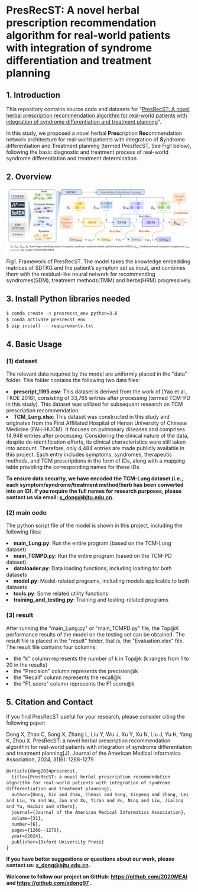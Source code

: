 # PresRecST: A novel herbal prescription recommendation algorithm for real-world patients with integration of syndrome differentiation and treatment planning

## 1. Introduction
This repository contains source code and datasets for "[PresRecST: A novel herbal prescription recommendation algorithm
for real-world patients with integration of syndrome differentiation and treatment planning](https://doi.org/10.1093/jamia/ocae066)". 

In this study, we proposed a novel herbal **Pres**cription **Rec**ommendation network architecture for real-world patients with
integration of **S**yndrome differentiation and **T**reatment planning (termed PresRecST, See Fig1 below), following the basic diagnostic and
treatment process of real-world syndrome differentiation and treatment determination.

## 2. Overview

![PresRecST Framework](./fig/PresRecST_framework.png)

Fig1. Framework of PresRecST. The model takes the knowledge embedding matrices of SDTKG and the patient’s symptom set as
input, and combines them with the residual-like neural network for recommending syndromes(SDM), treatment methods(TMM) and
herbs(HRM) progressively.

## 3. Install Python libraries needed
```bash
$ conda create -n presrecst_env python=3.6
$ conda activate presrecst_env
$ pip install -r requirements.txt
```

## 4. Basic Usage
### (1) dataset
The relevant data required by the model are uniformly placed in the "data" folder. This folder contains the following two data files:
<li><b>prescript_1195.csv</b>: This dataset is derived from the work of [Yao et al., TKDE 2018], consisting of 33,765 entries after processing (termed TCM-PD in this study). This dataset was utilized for subsequent research on TCM prescription recommendation.
<li><b>TCM_Lung.xlsx</b>: This dataset was constructed in this study and originates from the First Affiliated Hospital of Henan University of Chinese Medicine (FAH-HUCM). 
It focuses on pulmonary diseases and comprises 14,948 entries after processing. Considering the clinical nature of the data, despite de-identification efforts, its clinical characteristics were still taken into account. Therefore, only 4,484 entries are made publicly available in this project. 
Each entry includes symptoms, syndromes, therapeutic methods, and TCM prescriptions in the form of IDs, along with a mapping table providing the corresponding names for these IDs. 

**To ensure data security, we have encoded the TCM-Lung dataset (i.e., each symptom/syndrome/treatment method/herb has been converted into an ID). If you require the full names for research purposes, please contact us via email: <a>x_dong@bjtu.edu.cn</a>.**

### (2) main code
The python script file of the model is shown in this project, including the following files:
<li><b>main_Lung.py</b>: Run the entire program (based on the TCM-Lung dataset)
<li><b>main_TCMPD.py</b>: Run the entire program (based on the TCM-PD dataset)
<li><b>dataloader.py</b>: Data loading functions, including loading for both datasets
<li><b>model.py</b>: Model-related programs, including models applicable to both datasets
<li><b>tools.py</b>: Some related utility functions
<li><b>training_and_testing.py</b>: Training and testing-related programs

### (3) result

After running the "main_Lung.py" or "main_TCMPD.py" file, the Top@K performance results of the model on the testing set can be obtained. 
The result file is placed in the "result" folder, that is, the "Evaluation.xlsx" file. 
The result file contains four columns: 
<li>the "k" column represents the number of k in Top@k (k ranges from 1 to 20 in the results)</li>
<li>the "Precision" column represents the precision@k</li>
<li>the "Recall" column represents the recall@k</li> 
<li>the "F1_score" column represents the F1 score@k</li>


## 5. Citation and Contact

If you find PresRecST useful for your research, please consider citing the following paper:

Dong X, Zhao C, Song X, Zhang L, Liu Y, Wu J, Xu Y, Xu N, Liu J, Yu H, Yang K, Zhou X. PresRecST: a novel herbal prescription recommendation algorithm for real-world patients with integration of syndrome differentiation and treatment planning[J]. Journal of the American Medical Informatics Association, 2024, 31(6): 1268-1279.

```
@article{dong2024presrecst,
  title={PresRecST: a novel herbal prescription recommendation algorithm for real-world patients with integration of syndrome differentiation and treatment planning},
  author={Dong, Xin and Zhao, Chenxi and Song, Xinpeng and Zhang, Lei and Liu, Yu and Wu, Jun and Xu, Yiran and Xu, Ning and Liu, Jialing and Yu, Haibin and others},
  journal={Journal of the American Medical Informatics Association},
  volume={31},
  number={6},
  pages={1268--1279},
  year={2024},
  publisher={Oxford University Press}
}
```

<b>If you have better suggestions or questions about our work, please contact us: <a>x_dong@bjtu.edu.cn</a>. </b> 

<b>Welcome to follow our project on GitHub: <a>https://github.com/2020MEAI </a> and <a> https://github.com/xdong97 </a>. </b>

